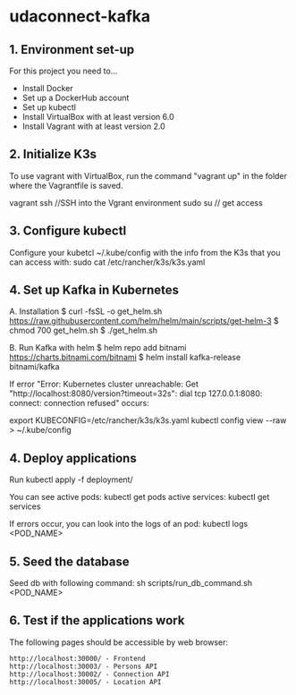 # udaconnect-kafka

## 1. Environment set-up

For this project you need to...

- Install Docker
- Set up a DockerHub account
- Set up kubectl
- Install VirtualBox with at least version 6.0
- Install Vagrant with at least version 2.0

## 2. Initialize K3s

To use vagrant with VirtualBox, run the command "vagrant up" in the folder where the Vagrantfile is saved.
 
 vagrant ssh //SSH into the Vgrant environment
 sudo su // get access

## 3. Configure kubectl

Configure your kubetcl ~/.kube/config with the info from the K3s that you can access with:
sudo cat /etc/rancher/k3s/k3s.yaml

## 4. Set up Kafka in Kubernetes

A. Installation
$ curl -fsSL -o get_helm.sh https://raw.githubusercontent.com/helm/helm/main/scripts/get-helm-3
$ chmod 700 get_helm.sh
$ ./get_helm.sh

B. Run Kafka with helm
$ helm repo add bitnami https://charts.bitnami.com/bitnami
$ helm install kafka-release bitnami/kafka

If error "Error: Kubernetes cluster unreachable: Get "http://localhost:8080/version?timeout=32s": dial tcp 127.0.0.1:8080: 
connect: connection refused" occurs:

export KUBECONFIG=/etc/rancher/k3s/k3s.yaml
kubectl config view --raw > ~/.kube/config

## 4. Deploy applications

Run kubectl apply -f deployment/

You can see active pods: kubectl get pods
active services: kubectl get services

If errors occur, you can look into the logs of an pod: kubectl logs <POD_NAME>

## 5. Seed the database

Seed db with following command: sh scripts/run_db_command.sh <POD_NAME>

## 6. Test if the applications work

The following pages should be accessible by web browser:

    http://localhost:30000/ - Frontend
    http://localhost:30003/ - Persons API
    http://localhost:30002/ - Connection API
    http://localhost:30005/ - Location API
    
